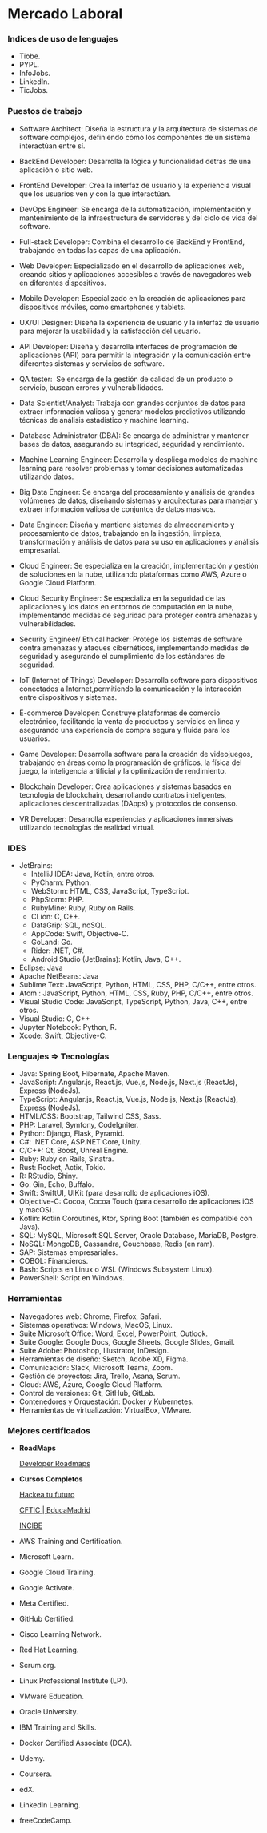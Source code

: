 # Mercado Laboral

### Indices de uso de lenguajes

- Tiobe.
- PYPL.
- InfoJobs.
- LinkedIn.
- TicJobs.

### Puestos de trabajo

- Software Architect: Diseña la estructura y la arquitectura de sistemas de software complejos, definiendo cómo los componentes de un sistema interactúan entre sí.
- BackEnd Developer:  Desarrolla la lógica y funcionalidad detrás de una aplicación o sitio web.
- FrontEnd Developer: Crea la interfaz de usuario y la experiencia visual que los usuarios ven y con la que interactúan.
- DevOps Engineer: Se encarga de la automatización, implementación y mantenimiento de la infraestructura de servidores y del ciclo de vida del software.
- Full-stack Developer: Combina el desarrollo de BackEnd y FrontEnd, trabajando en todas las capas de una aplicación.
- Web Developer: Especializado en el desarrollo de aplicaciones web, creando sitios y aplicaciones accesibles a través de navegadores web en diferentes dispositivos.
- Mobile Developer: Especializado en la creación de aplicaciones para dispositivos móviles, como smartphones y tablets.
- UX/UI Designer: Diseña la experiencia de usuario y la interfaz de usuario para mejorar la usabilidad y la satisfacción del usuario.
- API Developer: Diseña y desarrolla interfaces de programación de aplicaciones (API) para permitir la integración y la comunicación entre diferentes sistemas y servicios de software.
- QA tester:  Se encarga de la gestión de calidad de un producto o servicio, buscan errores y vulnerabilidades.

- Data Scientist/Analyst: Trabaja con grandes conjuntos de datos para extraer información valiosa y generar modelos predictivos utilizando técnicas de análisis estadístico y machine learning.
- Database Administrator (DBA): Se encarga de administrar y mantener bases de datos, asegurando su integridad, seguridad y rendimiento.
- Machine Learning Engineer: Desarrolla y despliega modelos de machine learning para resolver problemas y tomar decisiones automatizadas utilizando datos.
- Big Data Engineer: Se encarga del procesamiento y análisis de grandes volúmenes de datos, diseñando sistemas y arquitecturas para manejar y extraer información valiosa de conjuntos de datos masivos.
- Data Engineer: Diseña y mantiene sistemas de almacenamiento y procesamiento de datos, trabajando en la ingestión, limpieza, transformación y análisis de datos para su uso en aplicaciones y análisis empresarial.
- Cloud Engineer: Se especializa en la creación, implementación y gestión de soluciones en la nube, utilizando plataformas como AWS, Azure o Google Cloud Platform.
- Cloud Security Engineer: Se especializa en la seguridad de las aplicaciones y los datos en entornos de computación en la nube, implementando medidas de seguridad para proteger contra amenazas y vulnerabilidades.
- Security Engineer/ Ethical hacker: Protege los sistemas de software contra amenazas y ataques cibernéticos, implementando medidas de seguridad y asegurando el cumplimiento de los estándares de seguridad.

- IoT (Internet of Things) Developer: Desarrolla software para dispositivos conectados a Internet,permitiendo la comunicación y la interacción entre dispositivos y sistemas.
- E-commerce Developer: Construye plataformas de comercio electrónico, facilitando la venta de productos y servicios en línea y asegurando una experiencia de compra segura y fluida para los usuarios.
- Game Developer: Desarrolla software para la creación de videojuegos, trabajando en áreas como la programación de gráficos, la física del juego, la inteligencia artificial y la optimización de rendimiento.
- Blockchain Developer: Crea aplicaciones y sistemas basados en tecnología de blockchain, desarrollando contratos inteligentes, aplicaciones descentralizadas (DApps) y protocolos de consenso.
- VR Developer: Desarrolla experiencias y aplicaciones inmersivas utilizando tecnologías de realidad virtual.

### IDES

- JetBrains:
    - IntelliJ IDEA: Java, Kotlin, entre otros.
    - PyCharm: Python.
    - WebStorm: HTML, CSS, JavaScript, TypeScript.
    - PhpStorm: PHP.
    - RubyMine: Ruby, Ruby on Rails.
    - CLion: C, C++.
    - DataGrip: SQL, noSQL.
    - AppCode: Swift, Objective-C.
    - GoLand: Go.
    - Rider: .NET, C#.
    - Android Studio (JetBrains): Kotlin, Java, C++.
- Eclipse: Java
- Apache NetBeans: Java
- Sublime Text: JavaScript, Python, HTML, CSS, PHP, C/C++, entre otros.
- Atom : JavaScript, Python, HTML, CSS, Ruby, PHP, C/C++, entre otros.
- Visual Studio Code: JavaScript, TypeScript, Python, Java, C++, entre otros.
- Visual Studio: C, C++
- Jupyter Notebook: Python, R.
- Xcode: Swift, Objective-C.

### Lenguajes ⇒ Tecnologías

- Java: Spring Boot, Hibernate, Apache Maven.
- JavaScript: Angular.js, React.js, Vue.js,  Node.js, Next.js (ReactJs), Express (NodeJs).
- TypeScript: Angular.js, React.js, Vue.js,  Node.js, Next.js (ReactJs), Express (NodeJs).
- HTML/CSS: Bootstrap, Tailwind CSS, Sass.
- PHP: Laravel, Symfony, CodeIgniter.
- Python: Django, Flask, Pyramid.
- C#: .NET Core, ASP.NET Core, Unity.
- C/C++: Qt, Boost, Unreal Engine.
- Ruby: Ruby on Rails, Sinatra.
- Rust: Rocket, Actix, Tokio.
- R: RStudio, Shiny.
- Go: Gin, Echo, Buffalo.
- Swift: SwiftUI, UIKit (para desarrollo de aplicaciones iOS).
- Objective-C: Cocoa, Cocoa Touch (para desarrollo de aplicaciones iOS y macOS).
- Kotlin: Kotlin Coroutines, Ktor, Spring Boot (también es compatible con Java).
- SQL: MySQL, Microsoft SQL Server, Oracle Database, MariaDB, Postgre.
- NoSQL: MongoDB, Cassandra, Couchbase, Redis (en ram).
- SAP: Sistemas empresariales.
- COBOL: Financieros.
- Bash: Scripts en Linux o WSL (Windows Subsystem Linux).
- PowerShell: Script en Windows.

### Herramientas

- Navegadores web: Chrome, Firefox, Safari.
- Sistemas operativos: Windows, MacOS, Linux.
- Suite Microsoft Office: Word, Excel, PowerPoint, Outlook.
- Suite Google: Google Docs, Google Sheets, Google Slides, Gmail.
- Suite Adobe: Photoshop, Illustrator, InDesign.
- Herramientas de diseño: Sketch, Adobe XD, Figma.
- Comunicación: Slack, Microsoft Teams, Zoom.
- Gestión de proyectos: Jira, Trello, Asana, Scrum.
- Cloud: AWS, Azure, Google Cloud Platform.
- Control de versiones: Git, GitHub, GitLab.
- Contenedores y Orquestación: Docker y Kubernetes.
- Herramientas de virtualización: VirtualBox, VMware.

### Mejores certificados

- **RoadMaps**
    
    [Developer Roadmaps](https://roadmap.sh/)
    
- **Cursos Completos**
    
    [Hackea tu futuro](https://www.hackeatufuturo.es/)
    
    [CFTIC | EducaMadrid](https://cftic.centrosdeformacion.empleo.madrid.org/cursos-2022-2024)
    
    [INCIBE](https://www.incibe.es/) 
    
- AWS Training and Certification.
- Microsoft Learn.
- Google Cloud Training.
- Google Activate.
- Meta Certified.
- GitHub Certified.
- Cisco Learning Network.
- Red Hat Learning.
- Scrum.org.
- Linux Professional Institute (LPI).
- VMware Education.
- Oracle University.
- IBM Training and Skills.
- Docker Certified Associate (DCA).
- Udemy.
- Coursera.
- edX.
- LinkedIn Learning.
- freeCodeCamp.